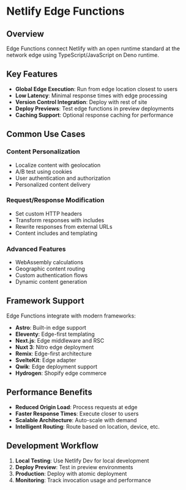 # Netlify Edge Functions

## Overview
Edge Functions connect Netlify with an open runtime standard at the network edge using TypeScript/JavaScript on Deno runtime.

## Key Features
- **Global Edge Execution**: Run from edge location closest to users
- **Low Latency**: Minimal response times with edge processing
- **Version Control Integration**: Deploy with rest of site
- **Deploy Previews**: Test edge functions in preview deployments
- **Caching Support**: Optional response caching for performance

## Common Use Cases

### Content Personalization
- Localize content with geolocation
- A/B test using cookies
- User authentication and authorization
- Personalized content delivery

### Request/Response Modification
- Set custom HTTP headers
- Transform responses with includes
- Rewrite responses from external URLs
- Content includes and templating

### Advanced Features
- WebAssembly calculations
- Geographic content routing  
- Custom authentication flows
- Dynamic content generation

## Framework Support
Edge Functions integrate with modern frameworks:
- **Astro**: Built-in edge support
- **Eleventy**: Edge-first templating
- **Next.js**: Edge middleware and RSC
- **Nuxt 3**: Nitro edge deployment
- **Remix**: Edge-first architecture
- **SvelteKit**: Edge adapter
- **Qwik**: Edge deployment support
- **Hydrogen**: Shopify edge commerce

## Performance Benefits
- **Reduced Origin Load**: Process requests at edge
- **Faster Response Times**: Execute closer to users
- **Scalable Architecture**: Auto-scale with demand
- **Intelligent Routing**: Route based on location, device, etc.

## Development Workflow
1. **Local Testing**: Use Netlify Dev for local development
2. **Deploy Preview**: Test in preview environments
3. **Production**: Deploy with atomic deployment
4. **Monitoring**: Track invocation usage and performance